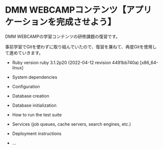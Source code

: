 # DMM WEBCAMPコンテンツ【アプリケーションを完成させよう】

DMM WEBCAMPの学習コンテンツの研修課題の復習です。

事前学習でGitを使わずに取り組んでいたので、復習を兼ねて、再度Gitを使用して進めていきます。

* Ruby version
 ruby 3.1.2p20 (2022-04-12 revision 4491bb740a) [x86_64-linux]

* System dependencies

* Configuration

* Database creation

* Database initialization

* How to run the test suite

* Services (job queues, cache servers, search engines, etc.)

* Deployment instructions

* ...
